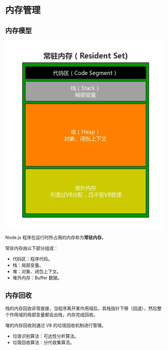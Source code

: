 # 内存管理

## 内存模型

![内存模型](./01.png)

Node.js 程序在运行时所占用的内存称为**常驻内存**。

常驻内存由以下部分组成：

- 代码区：程序代码。
- 栈：局部变量。
- 堆：对象、闭包上下文。
- 堆外内存：Buffer 数据。

## 内存回收

栈的内存回收非常直接，当程序离开某作用域后，其栈指针下移（回退），然后整个作用域的局部变量都会出栈，内存完成回收。

堆的内存回收则通过 V8 的垃圾回收机制进行管理。

- 垃圾识别算法：可达性分析算法。
- 垃圾回收算法：分代收集算法。
